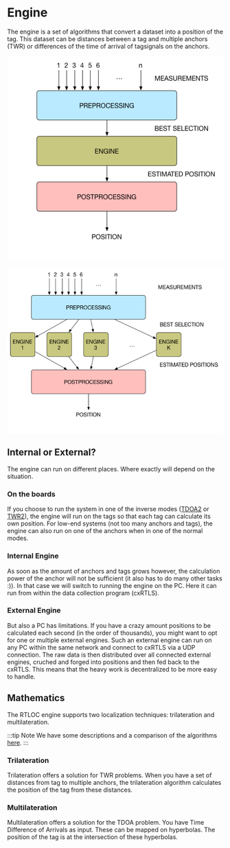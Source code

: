 # Engine
The engine is a set of algorithms that convert a dataset into a position of the tag. This dataset can be distances between a tag and multiple anchors (TWR) or differences of the time of arrival of tagsignals on the anchors.

![engine_single](./img/engine/engine_single.png)

![engine_multi](./img/engine/engine_multi.png)

## Internal or External?
The engine can run on different places. Where exactly will depend on the situation.

### On the boards
If you choose to run the system in one of the inverse modes ([TDOA2](/reference/algorithms.html#tdoa2) or [TWR2](/reference/algorithms.html#twr2)), the engine will run on the tags so that each tag can calculate its own position.
For low-end systems (not too many anchors and tags), the engine can also run on one of the anchors when in one of the normal modes.

### Internal Engine 
As soon as the amount of anchors and tags grows however, the calculation power of the anchor will not be sufficient (it also has to do many other tasks :)). In that case we will switch to running the engine on the PC.
Here it can run from within the data collection program (cxRTLS).

### External Engine
But also a PC has limitations. If you have a crazy amount positions to be calculated each second (in the order of thousands), you might want to opt for one or multiple external engines.
Such an external engine can run on any PC within the same network and connect to cxRTLS via a UDP connection. The raw data is then distributed over all connected external engines, cruched and forged into positions and then fed back to the cxRTLS.
This means that the heavy work is decentralized to be more easy to handle.

## Mathematics
The RTLOC engine supports two localization techniques: trilateration and multilateration.

:::tip Note
We have some descriptions and a comparison of the algorithms [here](/reference/algorithms.html).
:::

### Trilateration
Trilateration offers a solution for TWR problems. When you have a set of distances from tag to multiple anchors, the trilateration algorithm calculates the position of the tag from these distances.

### Multilateration
Multilateration offers a solution for the TDOA problem. You have Time Difference of Arrivals as input. These can be mapped on hyperbolas. The position of the tag is at the intersection of these hyperbolas.
